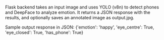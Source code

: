 Flask backend takes an input image and uses YOLO (v8n) to detect phones and DeepFace to analyze emotion.
It returns a JSON response with the results, and optionally saves an annotated image as output.jpg.

Sample output response in JSON:
{'emotion': 'happy', 'eye_centre': True, 'eye_closed': True, 'has_phone': True}
